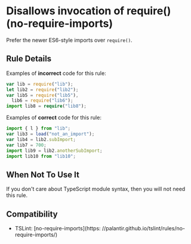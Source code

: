 # Disallows invocation of require() (no-require-imports)

Prefer the newer ES6-style imports over `require()`.

## Rule Details

Examples of **incorrect** code for this rule:

```ts
var lib = require("lib");
let lib2 = require("lib2");
var lib5 = require("lib5"),
  lib6 = require("lib6");
import lib8 = require("lib8");
```

Examples of **correct** code for this rule:

```ts
import { l } from "lib";
var lib3 = load("not_an_import");
var lib4 = lib2.subImport;
var lib7 = 700;
import lib9 = lib2.anotherSubImport;
import lib10 from "lib10";
```

## When Not To Use It

If you don't care about TypeScript module syntax, then you will not need this rule.

## Compatibility

- TSLint: [no-require-imports](https:
  //palantir.github.io/tslint/rules/no-require-imports/)
